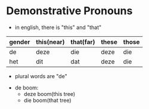 # Demonstrative Pronouns

- in english, there is "this" and "that"

| gender | this(near) | that(far) | these | those |
| ------ | ---------- | --------- | ----- | ----- |
| de     | deze       | die       | deze  | die   |
| het    | dit        | dat       | deze  | die   |

* plural words are "de"

- de boom:
  - deze boom(this tree)
  - die boom(that tree)

